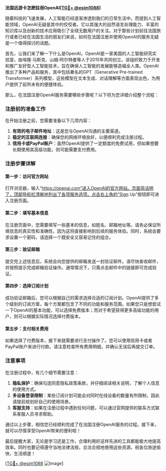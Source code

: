 **法国远游卡怎麽註冊OpenAI[[TG💪+ @esim1088](https://t.me/s/esim1088)]**

随着科技的飞速发展，人工智能已经逐渐渗透到我们的日常生活中。而提到人工智能领域，OpenAI无疑是其中的佼佼者。它以其强大的自然语言处理能力、丰富的知识库以及创新的技术应用吸引了全球无数用户的关注。对于那些计划前往法国旅行或者已经在法国生活的朋友们来说，如何在法国注册并使用OpenAI的服务无疑是一个值得探讨的话题。

首先，让我们来了解一下什么是OpenAI。OpenAI是一家美国的人工智能研究实验室，由埃隆·马斯克、山姆·阿尔特曼等人于2015年共同创立。该组织致力于开发和推广友好型人工智能技术，旨在确保人工智能的发展能够造福全人类。OpenAI推出了多种产品和服务，其中包括著名的GPT（Generative Pre-trained Transformer）系列模型，这些模型在文本生成、对话理解等方面表现出色，为用户提供了前所未有的便捷体验。

那么，在法国注册OpenAI服务需要哪些步骤呢？以下将为您详细介绍整个流程：

### 注册前的准备工作

在开始注册之前，您需要准备以下几项内容：
1. **有效的电子邮件地址**：这是您与OpenAI沟通的主要渠道。
2. **稳定的互联网连接**：确保您的网络环境良好，以便顺利完成注册过程。
3. **信用卡或PayPal账户**：虽然OpenAI提供了一定额度的免费试用，但如果想要长期使用其高级功能，则可能需要支付费用。

### 注册步骤详解

#### 第一步：访问官方网站
打开浏览器，输入“https://openai.com”进入OpenAI的官方网站。页面简洁明了，顶部导航栏清晰地列出了各项服务选项。点击右上角的“Sign Up”按钮即可进入注册页面。

#### 第二步：填写基本信息
在注册页面中，您需要填写一些基本的信息，如姓名、邮箱地址等。请务必保证所填信息的真实性和准确性，因为这将直接影响到后续的服务体验。同时，系统会要求设置一个密码，请选择一个既安全又容易记住的组合。

#### 第三步：验证邮箱
提交完上述信息后，系统会向您提供的邮箱发送一封验证邮件。请尽快查收邮件，并按照提示完成邮箱验证操作。通常情况下，只需点击邮件中的链接即可完成验证。

#### 第四步：选择订阅计划
成功验证邮箱后，您可以根据自己的需求选择合适的订阅计划。OpenAI提供了多个级别的订阅方案，每个方案都包含了不同的功能和服务范围。如果您只是想尝试一下OpenAI的基本功能，可以选择免费版本；而对于希望获得更多高级功能的用户，则可以根据实际情况选择付费版本。

#### 第五步：支付相关费用
如果选择了付费版本，接下来就需要进行支付操作了。您可以使用信用卡或者PayPal账户来进行付款。请注意检查所有费用明细，并确认无误后再提交订单。

### 注意事项

在注册过程中，有几个细节需要注意：
1. **隐私保护**：确保勾选同意隐私政策条款，并仔细阅读相关说明，了解个人信息的使用方式。
2. **多设备登录限制**：某些订阅计划可能会对同时在线设备的数量有所限制，因此请提前规划好自己的使用场景。
3. **客服支持**：如果在注册过程中遇到任何问题，可以通过官网提供的联系方式联系客服人员寻求帮助。

通过以上步骤，相信您已经顺利完成了在法国注册OpenAI服务的过程。接下来，就可以尽情享受OpenAI带来的便利啦！

最后提醒大家，无论是学习还是工作，合理利用好这样先进的工具都能极大地提高效率。同时也要记得遵守当地法律法规，合法合规地使用这些资源。祝各位旅途愉快，生活顺遂！

[[TG💪+ @esim1088](https://t.me/s/esim1088) ![Image](https://i.postimg.cc/4NQfJmqS/Snipaste-2025-05-13-00-14-12.png)]